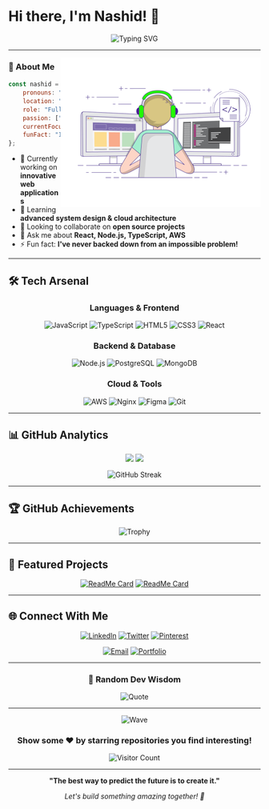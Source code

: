 # Hi there, I'm Nashid! 👋

<div align="center">
  
  ![Typing SVG](https://readme-typing-svg.herokuapp.com?font=Fira+Code&weight=600&size=28&duration=3000&pause=1000&color=00D9FF&center=true&vCenter=true&multiline=true&width=800&height=100&lines=Full+Stack+Developer+%7C+UI%2FUX+Enthusiast;Building+the+Future%2C+One+Line+at+a+Time;Creative+Problem+Solver+%26+Innovation+Driver)

</div>

---

<img align="right" alt="Coding" width="400" src="https://raw.githubusercontent.com/devSouvik/devSouvik/master/gif3.gif">

### 🚀 About Me

```javascript
const nashid = {
    pronouns: "He/Him",
    location: "Kerala, India 🇮🇳",
    role: "Full Stack Developer",
    passion: ["Web Development", "UI/UX Design", "Problem Solving"],
    currentFocus: "Building scalable web applications",
    funFact: "I turn coffee into code ☕➡️💻"
};
```

- 🔭 Currently working on **innovative web applications**
- 🌱 Learning **advanced system design & cloud architecture**
- 👯 Looking to collaborate on **open source projects**
- 💬 Ask me about **React, Node.js, TypeScript, AWS**
- ⚡ Fun fact: **I've never backed down from an impossible problem!**

---

## 🛠️ Tech Arsenal

<div align="center">

### Languages & Frontend
![JavaScript](https://img.shields.io/badge/JavaScript-F7DF1E?style=for-the-badge&logo=javascript&logoColor=black)
![TypeScript](https://img.shields.io/badge/TypeScript-007ACC?style=for-the-badge&logo=typescript&logoColor=white)
![HTML5](https://img.shields.io/badge/HTML5-E34F26?style=for-the-badge&logo=html5&logoColor=white)
![CSS3](https://img.shields.io/badge/CSS3-1572B6?style=for-the-badge&logo=css3&logoColor=white)
![React](https://img.shields.io/badge/React-20232A?style=for-the-badge&logo=react&logoColor=61DAFB)

### Backend & Database
![Node.js](https://img.shields.io/badge/Node.js-339933?style=for-the-badge&logo=nodedotjs&logoColor=white)
![PostgreSQL](https://img.shields.io/badge/PostgreSQL-316192?style=for-the-badge&logo=postgresql&logoColor=white)
![MongoDB](https://img.shields.io/badge/MongoDB-4EA94B?style=for-the-badge&logo=mongodb&logoColor=white)

### Cloud & Tools
![AWS](https://img.shields.io/badge/AWS-232F3E?style=for-the-badge&logo=amazon-aws&logoColor=white)
![Nginx](https://img.shields.io/badge/Nginx-009639?style=for-the-badge&logo=nginx&logoColor=white)
![Figma](https://img.shields.io/badge/Figma-F24E1E?style=for-the-badge&logo=figma&logoColor=white)
![Git](https://img.shields.io/badge/Git-F05032?style=for-the-badge&logo=git&logoColor=white)

</div>

---

## 📊 GitHub Analytics

<div align="center">
  
  <img height="180em" src="https://github-readme-stats.vercel.app/api?username=nashid-k&show_icons=true&theme=tokyonight&include_all_commits=true&count_private=true&hide_border=true&bg_color=0D1117&title_color=00D9FF&icon_color=00D9FF&text_color=C9D1D9"/>
  
  <img height="180em" src="https://github-readme-stats.vercel.app/api/top-langs/?username=nashid-k&layout=compact&theme=tokyonight&hide_border=true&bg_color=0D1117&title_color=00D9FF&text_color=C9D1D9"/>

</div>

<div align="center">
  
  ![GitHub Streak](https://github-readme-streak-stats.herokuapp.com/?user=nashid-k&theme=tokyonight&hide_border=true&background=0D1117&stroke=00D9FF&ring=00D9FF&fire=FF6B6B&currStreakLabel=00D9FF)

</div>

---

## 🏆 GitHub Achievements

<div align="center">
  
  ![Trophy](https://github-profile-trophy.vercel.app/?username=nashid-k&theme=tokyonight&no-frame=true&no-bg=false&margin-w=4&row=1&column=6)

</div>

---

## 🌟 Featured Projects

<div align="center">

[![ReadMe Card](https://github-readme-stats.vercel.app/api/pin/?username=nashid-k&repo=your-best-repo&theme=tokyonight&hide_border=true&bg_color=0D1117&title_color=00D9FF&text_color=C9D1D9)](https://github.com/nashid-k/your-best-repo)
[![ReadMe Card](https://github-readme-stats.vercel.app/api/pin/?username=nashid-k&repo=another-great-repo&theme=tokyonight&hide_border=true&bg_color=0D1117&title_color=00D9FF&text_color=C9D1D9)](https://github.com/nashid-k/another-great-repo)

</div>

---

## 🌐 Connect With Me

<div align="center">
  
  [![LinkedIn](https://img.shields.io/badge/LinkedIn-0077B5?style=for-the-badge&logo=linkedin&logoColor=white)](https://www.linkedin.com/in/nashid-k-080909273/)
  [![Twitter](https://img.shields.io/badge/Twitter-1DA1F2?style=for-the-badge&logo=twitter&logoColor=white)](https://x.com/Nashidk958)
  [![Pinterest](https://img.shields.io/badge/Pinterest-E60023?style=for-the-badge&logo=pinterest&logoColor=white)](https://in.pinterest.com/nashidbin/)
  
  [![Email](https://img.shields.io/badge/Email-D14836?style=for-the-badge&logo=gmail&logoColor=white)](mailto:your-email@gmail.com)
  [![Portfolio](https://img.shields.io/badge/Portfolio-000000?style=for-the-badge&logo=About.me&logoColor=white)](https://your-portfolio.com)

</div>

---

<div align="center">

### 💭 Random Dev Wisdom

![Quote](https://quotes-github-readme.vercel.app/api?type=horizontal&theme=tokyonight&border=true)

</div>

---

<div align="center">
  
  ![Wave](https://raw.githubusercontent.com/mayhemantt/mayhemantt/Update/svg/Bottom.svg)
  
  ### Show some ❤️ by starring repositories you find interesting!
  
  ![Visitor Count](https://komarev.com/ghpvc/?username=nashid-k&color=00d9ff&style=for-the-badge&label=Profile+Views)

</div>

---

<div align="center">
  
  **"The best way to predict the future is to create it."** 
  
  *Let's build something amazing together! 🚀*

</div>

